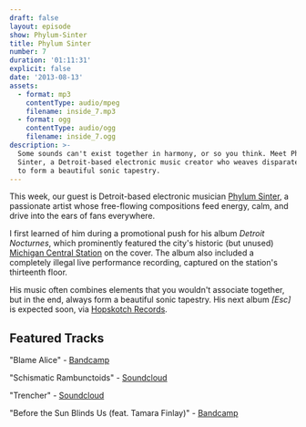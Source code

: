 ```yaml
---
draft: false
layout: episode
show: Phylum-Sinter
title: Phylum Sinter
number: 7
duration: '01:11:31'
explicit: false
date: '2013-08-13'
assets:
  - format: mp3
    contentType: audio/mpeg
    filename: inside_7.mp3
  - format: ogg
    contentType: audio/ogg
    filename: inside_7.ogg
description: >-
  Some sounds can't exist together in harmony, or so you think. Meet Phylum
  Sinter, a Detroit-based electronic music creator who weaves disparate elements
  to form a beautiful sonic tapestry. 
---
```

This week, our guest is Detroit-based electronic musician [Phylum Sinter](http://flavors.me/phylum_sinter), a passionate artist whose free-flowing compositions feed energy, calm, and drive into the ears of fans everywhere.

I first learned of him during a promotional push for his album *Detroit Nocturnes*, which prominently featured the city's historic (but unused) [Michigan Central Station](http://en.wikipedia.org/wiki/Michigan_Central_Station) on the cover. The album also included a completely illegal live performance recording, captured on the station's thirteenth floor.

His music often combines elements that you wouldn't associate together, but in the end, always form a beautiful sonic tapestry. His next album *[Esc]* is expected soon, via [Hopskotch Records](http://hopskotchrecords.com).

## Featured Tracks

"Blame Alice" - [Bandcamp](http://phylumsinter.bandcamp.com/track/blame-alice)

"Schismatic Rambunctoids" - [Soundcloud](https://soundcloud.com/phylum_sinter/phylum-sinter-schismatic)

"Trencher" - [Soundcloud](https://soundcloud.com/phylum_sinter/trencher)

"Before the Sun Blinds Us (feat.  Tamara Finlay)" - [Bandcamp](http://phylumsinter.bandcamp.com/album/detroit-nocturnes)

